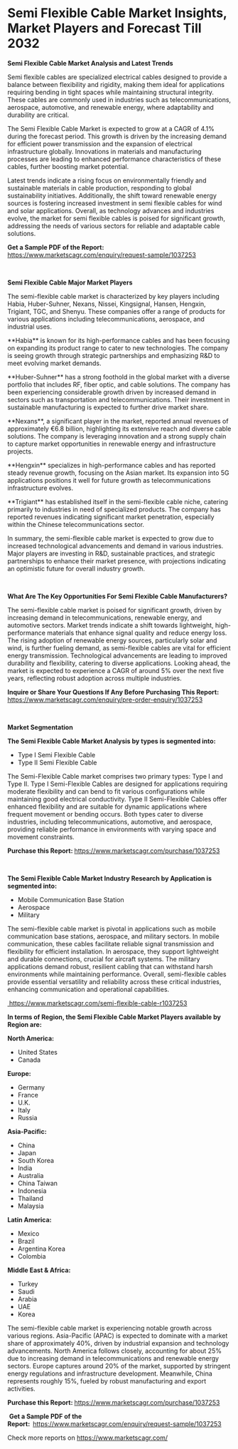 <p><h1>Semi Flexible Cable Market Insights, Market Players and Forecast Till 2032</h1></p><p><strong>Semi Flexible Cable Market Analysis and Latest Trends</strong></p>
<p><p>Semi flexible cables are specialized electrical cables designed to provide a balance between flexibility and rigidity, making them ideal for applications requiring bending in tight spaces while maintaining structural integrity. These cables are commonly used in industries such as telecommunications, aerospace, automotive, and renewable energy, where adaptability and durability are critical.</p><p>The Semi Flexible Cable Market is expected to grow at a CAGR of 4.1% during the forecast period. This growth is driven by the increasing demand for efficient power transmission and the expansion of electrical infrastructure globally. Innovations in materials and manufacturing processes are leading to enhanced performance characteristics of these cables, further boosting market potential. </p><p>Latest trends indicate a rising focus on environmentally friendly and sustainable materials in cable production, responding to global sustainability initiatives. Additionally, the shift toward renewable energy sources is fostering increased investment in semi flexible cables for wind and solar applications. Overall, as technology advances and industries evolve, the market for semi flexible cables is poised for significant growth, addressing the needs of various sectors for reliable and adaptable cable solutions.</p></p>
<p><strong>Get a Sample PDF of the Report:&nbsp;</strong> <a href="https://www.marketscagr.com/enquiry/request-sample/1037253?utm_campaign=3127&utm_medium=2&utm_source=Github&utm_content=ia&utm_term=21032025&utm_id=semi-flexible-cable">https://www.marketscagr.com/enquiry/request-sample/1037253</a></p>
<p>&nbsp;</p>
<p><strong>Semi Flexible Cable Major Market Players</strong></p>
<p><p>The semi-flexible cable market is characterized by key players including Habia, Huber-Suhner, Nexans, Nissei, Kingsignal, Hansen, Hengxin, Trigiant, TGC, and Shenyu. These companies offer a range of products for various applications including telecommunications, aerospace, and industrial uses.</p><p>**Habia** is known for its high-performance cables and has been focusing on expanding its product range to cater to new technologies. The company is seeing growth through strategic partnerships and emphasizing R&D to meet evolving market demands.</p><p>**Huber-Suhner** has a strong foothold in the global market with a diverse portfolio that includes RF, fiber optic, and cable solutions. The company has been experiencing considerable growth driven by increased demand in sectors such as transportation and telecommunications. Their investment in sustainable manufacturing is expected to further drive market share.</p><p>**Nexans**, a significant player in the market, reported annual revenues of approximately €6.8 billion, highlighting its extensive reach and diverse cable solutions. The company is leveraging innovation and a strong supply chain to capture market opportunities in renewable energy and infrastructure projects.</p><p>**Hengxin** specializes in high-performance cables and has reported steady revenue growth, focusing on the Asian market. Its expansion into 5G applications positions it well for future growth as telecommunications infrastructure evolves.</p><p>**Trigiant** has established itself in the semi-flexible cable niche, catering primarily to industries in need of specialized products. The company has reported revenues indicating significant market penetration, especially within the Chinese telecommunications sector.</p><p>In summary, the semi-flexible cable market is expected to grow due to increased technological advancements and demand in various industries. Major players are investing in R&D, sustainable practices, and strategic partnerships to enhance their market presence, with projections indicating an optimistic future for overall industry growth.</p></p>
<p>&nbsp;</p>
<p><strong>What Are The Key Opportunities For Semi Flexible Cable Manufacturers?</strong></p>
<p><p>The semi-flexible cable market is poised for significant growth, driven by increasing demand in telecommunications, renewable energy, and automotive sectors. Market trends indicate a shift towards lightweight, high-performance materials that enhance signal quality and reduce energy loss. The rising adoption of renewable energy sources, particularly solar and wind, is further fueling demand, as semi-flexible cables are vital for efficient energy transmission. Technological advancements are leading to improved durability and flexibility, catering to diverse applications. Looking ahead, the market is expected to experience a CAGR of around 5% over the next five years, reflecting robust adoption across multiple industries.</p></p>
<p><strong>Inquire or Share Your Questions If Any Before Purchasing This Report:</strong> <a href="https://www.marketscagr.com/enquiry/pre-order-enquiry/1037253?utm_campaign=3127&utm_medium=2&utm_source=Github&utm_content=ia&utm_term=21032025&utm_id=semi-flexible-cable">https://www.marketscagr.com/enquiry/pre-order-enquiry/1037253</a></p>
<p>&nbsp;</p>
<p><strong>Market Segmentation</strong></p>
<p><strong>The Semi Flexible Cable Market Analysis by types is segmented into:</strong></p>
<p><ul><li>Type I Semi Flexible Cable</li><li>Type II Semi Flexible Cable</li></ul></p>
<p><p>The Semi-Flexible Cable market comprises two primary types: Type I and Type II. Type I Semi-Flexible Cables are designed for applications requiring moderate flexibility and can bend to fit various configurations while maintaining good electrical conductivity. Type II Semi-Flexible Cables offer enhanced flexibility and are suitable for dynamic applications where frequent movement or bending occurs. Both types cater to diverse industries, including telecommunications, automotive, and aerospace, providing reliable performance in environments with varying space and movement constraints.</p></p>
<p><strong>Purchase this Report:&nbsp;</strong><a href="https://www.marketscagr.com/purchase/1037253?utm_campaign=3127&utm_medium=2&utm_source=Github&utm_content=ia&utm_term=21032025&utm_id=semi-flexible-cable">https://www.marketscagr.com/purchase/1037253</a></p>
<p>&nbsp;</p>
<p><strong>The Semi Flexible Cable Market Industry Research by Application is segmented into:</strong></p>
<p><ul><li>Mobile Communication Base Station</li><li>Aerospace</li><li>Military</li></ul></p>
<p><p>The semi-flexible cable market is pivotal in applications such as mobile communication base stations, aerospace, and military sectors. In mobile communication, these cables facilitate reliable signal transmission and flexibility for efficient installation. In aerospace, they support lightweight and durable connections, crucial for aircraft systems. The military applications demand robust, resilient cabling that can withstand harsh environments while maintaining performance. Overall, semi-flexible cables provide essential versatility and reliability across these critical industries, enhancing communication and operational capabilities.</p></p>
<p><a href="https://www.marketscagr.com/semi-flexible-cable-r1037253?utm_campaign=3127&utm_medium=2&utm_source=Github&utm_content=ia&utm_term=21032025&utm_id=semi-flexible-cable">&nbsp;https://www.marketscagr.com/semi-flexible-cable-r1037253</a></p>
<p><strong>In terms of Region, the Semi Flexible Cable Market Players available by Region are:</strong></p>
<p>
    <p> <strong> North America: </strong>
        <ul>
            <li>United States</li>
            <li>Canada</li>
        </ul>
        </p> 
    <p> <strong> Europe: </strong>
        <ul>
            <li>Germany</li>
            <li>France</li>
            <li>U.K.</li>
            <li>Italy</li>
            <li>Russia</li>
        </ul>
        </p> 
    <p> <strong> Asia-Pacific: </strong>
        <ul>
            <li>China</li>
            <li>Japan</li>
            <li>South Korea</li>
            <li>India</li>
            <li>Australia</li>
            <li>China Taiwan</li>
            <li>Indonesia</li>
            <li>Thailand</li>
            <li>Malaysia</li>
        </ul>
        </p> 
    <p> <strong> Latin America: </strong>
        <ul>
            <li>Mexico</li>
            <li>Brazil</li>
            <li>Argentina Korea</li>
            <li>Colombia</li>
        </ul>
        </p> 
    <p> <strong> Middle East & Africa: </strong>
        <ul>
            <li>Turkey</li>
            <li>Saudi</li>
            <li>Arabia</li>
            <li>UAE</li>
            <li>Korea</li>
        </ul>
    </p>
    </p>
<p><p>The semi-flexible cable market is experiencing notable growth across various regions. Asia-Pacific (APAC) is expected to dominate with a market share of approximately 40%, driven by industrial expansion and technology advancements. North America follows closely, accounting for about 25% due to increasing demand in telecommunications and renewable energy sectors. Europe captures around 20% of the market, supported by stringent energy regulations and infrastructure development. Meanwhile, China represents roughly 15%, fueled by robust manufacturing and export activities.</p></p>
<p><strong>Purchase this Report: </strong><a href="https://www.marketscagr.com/purchase/1037253?utm_campaign=3127&utm_medium=2&utm_source=Github&utm_content=ia&utm_term=21032025&utm_id=semi-flexible-cable">https://www.marketscagr.com/purchase/1037253</a></p>
<p>&nbsp;<strong>Get a Sample PDF of the Report:&nbsp;&nbsp;</strong><a href="https://www.marketscagr.com/enquiry/request-sample/1037253?utm_campaign=3127&utm_medium=2&utm_source=Github&utm_content=ia&utm_term=21032025&utm_id=semi-flexible-cable">https://www.marketscagr.com/enquiry/request-sample/1037253</a></p>
<p><strong></strong></p>
<p>Check more reports on <a href="https://www.marketscagr.com/?utm_campaign=3127&utm_medium=2&utm_source=Github&utm_content=ia&utm_term=21032025&utm_id=semi-flexible-cable">https://www.marketscagr.com/</a></p>